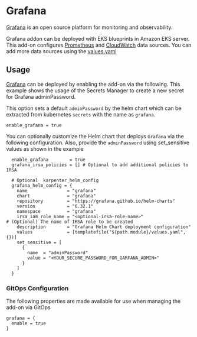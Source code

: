 # Grafana

[Grafana](https://github.com/grafana/grafana) is an open source platform for monitoring and observability.

Grafana addon can be deployed with EKS blueprints in Amazon EKS server.
This add-on configures [Prometheus](https://grafana.com/docs/grafana/latest/datasources/prometheus/) and [CloudWatch](https://grafana.com/docs/grafana/latest/datasources/aws-cloudwatch/) data sources.
You can add more data sources using the [values.yaml](https://github.com/grafana/helm-charts/blob/main/charts/grafana/values.yaml)

## Usage

[Grafana](https://github.com/aws-ia/terraform-aws-eks-blueprints/tree/main/modules/kubernetes-addons/spark-k8s-operator) can be deployed by enabling the add-on via the following. This example shows the usage of the Secrets Manager to create a new secret for Grafana adminPassword.

This option sets a default `adminPassword` by the helm chart which can be extracted from kubernetes `secrets` with the name as `grafana`.  
```hcl
enable_grafana = true
```

You can optionally customize the Helm chart that deploys `Grafana` via the following configuration.
Also, provide the `adminPassword` using set_sensitive values as shown in the example

```hcl
  enable_grafana        = true
  grafana_irsa_policies = [] # Optional to add additional policies to IRSA

  # Optional  karpenter_helm_config
  grafana_helm_config = {
    name               = "grafana"
    chart              = "grafana"
    repository         = "https://grafana.github.io/helm-charts"
    version            = "6.32.1"
    namespace          = "grafana"
    irsa_iam_role_name = "<optional-irsa-role-name>"                      # (Optional) The name of IRSA role to be created
    description        = "Grafana Helm Chart deployment configuration"
    values             = [templatefile("${path.module}/values.yaml", {})]
    set_sensitive = [
      {
        name  = "adminPassword"
        value = "<YOUR_SECURE_PASSWORD_FOR_GARFANA_ADMIN>"
      }
    ]
  }

```

### GitOps Configuration

The following properties are made available for use when managing the add-on via GitOps

```hcl
grafana = {
  enable = true
}
```
